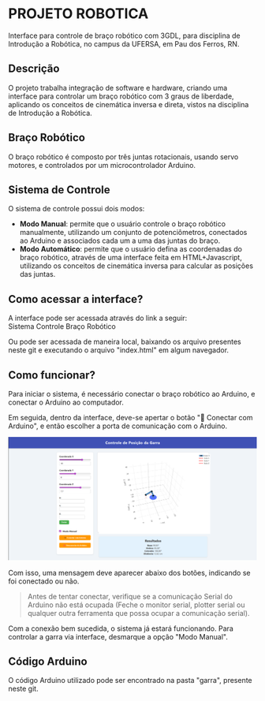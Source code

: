 # PROJETO ROBOTICA
Interface para controle de braço robótico com 3GDL, para disciplina de Introdução a Robótica, no campus da UFERSA, em Pau dos Ferros, RN.

## Descrição
O projeto trabalha integração de software e hardware, criando uma interface para controlar um braço robótico com 3 graus de liberdade, aplicando os conceitos de cinemática inversa e direta, vistos na disciplina de Introdução a Robótica.

## Braço Robótico
O braço robótico é composto por três juntas rotacionais, usando servo motores, e controlados por um microcontrolador Arduino.

## Sistema de Controle
O sistema de controle possui dois modos:
- **Modo Manual**: permite que o usuário controle o braço robótico manualmente, utilizando um conjunto de potenciômetros, conectados ao Arduino e associados cada um a uma das juntas do braço.
- **Modo Automático**: permite que o usuário defina as coordenadas do braço robótico, através de uma interface feita em HTML+Javascript, utilizando os conceitos de cinemática inversa para calcular as posições das juntas.

## Como acessar a interface?
A interface pode ser acessada através do link a seguir:
<br>
<a>Sistema Controle Braço Robótico</a>

Ou pode ser acessada de maneira local, baixando os arquivo presentes neste git e executando o arquivo "index.html" em algum navegador.

## Como funcionar?
Para iniciar o sistema, é necessário conectar o braço robótico ao Arduino, e conectar o Arduino ao computador.

Em seguida, dentro da interface, deve-se apertar o botão "🔌 Conectar com Arduino", e então escolher a porta de comunicação com o Arduino.

![Tela de interace](/img/tela-interface.png)
<br>

Com isso, uma mensagem deve aparecer abaixo dos botões, indicando se foi conectado ou não.

> Antes de tentar conectar, verifique se a comunicação Serial do Arduino não está ocupada (Feche o monitor serial, plotter serial ou qualquer outra ferramenta que possa ocupar a comunicação serial).

Com a conexão bem sucedida, o sistema já estará funcionando. Para controlar a garra via interface, desmarque a opção "Modo Manual".

## Código Arduino
O código Arduino utilizado pode ser encontrado na pasta "garra", presente neste git.